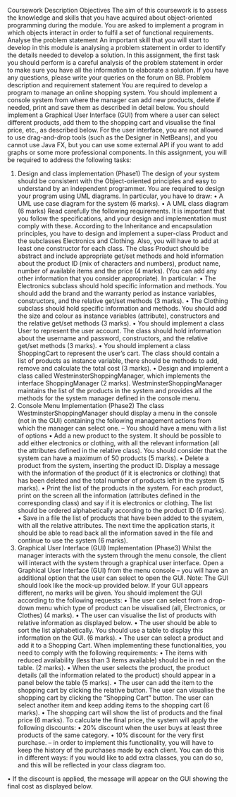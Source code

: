 Coursework Description
Objectives
The aim of this coursework is to assess the knowledge and skills that you have acquired about object-oriented programming during the module. You are asked to implement a program in which objects interact in order to fulfil a set of functional requirements.
Analyse the problem statement
An important skill that you will start to develop in this module is analysing a problem statement in order to identify the details needed to develop a solution.
In this assignment, the first task you should perform is a careful analysis of the problem statement in order to make sure you have all the information to elaborate a solution. If you have any questions, please write your queries on the forum on BB.
Problem description and requirement statement
You are required to develop a program to manage an online shopping system.
You should implement a console system from where the manager can add new products, delete if needed, print and save them as described in detail below.
You should implement a Graphical User Interface (GUI) from where a user can select different products, add them to the shopping cart and visualise the final price, etc., as described below.
For the user interface, you are not allowed to use drag-and-drop tools (such as the Designer in NetBeans), and you cannot use Java FX, but you can use some external API if you want to add graphs or some more professional components.
In this assignment, you will be required to address the following tasks:
1. Design and class implementation (Phase1)
The design of your system should be consistent with the Object-oriented principles and easy to understand by an independent programmer.
You are required to design your program using UML diagrams. In particular, you have to draw:
• A UML use case diagram for the system (6 marks).
• A UML class diagram (6 marks)
Read carefully the following requirements. It is important that you follow the specifications, and your design and implementation must comply with these.
According to the Inheritance and encapsulation principles, you have to design and implement a super-class Product and the subclasses Electronics and Clothing. Also, you will have to add at least one constructor for each class.
The class Product should be abstract and include appropriate get/set methods and hold information about the product ID (mix of characters and numbers), product name, number of available items and the price (4 marks). (You can add any other information that you consider appropriate).
In particular:
• The Electronics subclass should hold specific information and methods. You should add the brand and the warranty
period as instance variables, constructors, and the relative get/set methods (3 marks).
• The Clothing subclass should hold specific information and methods. You should add the size and colour as instance
variables (attribute), constructors and the relative get/set methods (3 marks).
• You should implement a class User to represent the user account. The class should hold information about the
username and password, constructors, and the relative get/set methods (3 marks).
• You should implement a class ShoppingCart to represent the user’s cart. The class should contain a list of products as instance variable, there should be methods to add, remove and calculate the total cost (3 marks).
• Design and implement a class called WestminsterShoppingManager, which implements the interface ShoppingManager (2 marks). WestminsterShoppingManager maintains the list of the products in the system and provides all the methods for the system manager defined in the console menu.
2. Console Menu Implementation (Phase2)
The class WestminsterShoppingManager should display a menu in the console (not in the GUI) containing the
following management actions from which the manager can select one. – You should have a menu with a list of options
• Add a new product to the system. It should be possible to add either electronics or clothing, with all the relevant information (all the attributes defined in the relative class). You should consider that the system can have a maximum of 50 products (5 marks).
• Delete a product from the system, inserting the product ID. Display a message with the information of the product (if it is electronics or clothing) that has been deleted and the total number of products left in the system (5 marks).
• Print the list of the products in the system. For each product, print on the screen all the information (attributes defined in the corresponding class) and say if it is electronics or clothing. The list should be ordered alphabetically according to the product ID (6 marks).
• Save in a file the list of products that have been added to the system, with all the relative attributes. The next time the application starts, it should be able to read back all the information saved in the file and continue to use the system (6 marks).
3. Graphical User Interface (GUI) Implementation (Phase3)
Whilst the manager interacts with the system through the menu console, the client will interact with the system through a graphical user interface.
Open a Graphical User Interface (GUI) from the menu console – you will have an additional option that the user can select to open the GUI.
Note: The GUI should look like the mock-up provided below. If your GUI appears different, no marks will be given. You should implement the GUI according to the following requests:
• The user can select from a drop-down menu which type of product can be visualised (all, Electronics, or Clothes) (4 marks).
• The user can visualise the list of products with relative information as displayed below.
• The user should be able to sort the list alphabetically. You should use a table to display this information on the GUI. (6 marks).
• The user can select a product and add it to a Shopping Cart. When implementing these functionalities, you need to comply with the following requirements:
• The items with reduced availability (less than 3 items available) should be in red on the table. (2 marks).
• When the user selects the product, the product details (all the information related to the product) should appear in a panel below the table (5 marks).
• The user can add the item to the shopping cart by clicking the relative button. The user can visualise the shopping cart by clicking the “Shopping Cart” button. The user can select another item and keep adding items to the shopping cart (6 marks).
• The shopping cart will show the list of products and the final price (6 marks). To calculate the final price, the system will apply the following discounts:
• 20% discount when the user buys at least three products of the same category.
• 10% discount for the very first purchase. – in order to implement this functionality, you will have to keep the history of the purchases made by each client. You can do this in different ways: if you would like to add extra classes, you can do so, and this will be reflected in your class diagram too.

• If the discount is applied, the message will appear on the GUI showing the final cost as displayed below.
